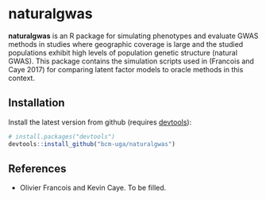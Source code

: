 # naturalgwas


**naturalgwas** is an R package for simulating phenotypes and evaluate GWAS methods in studies where geographic coverage is large and the studied populations exhibit high levels of population genetic structure (natural GWAS). This package contains the simulation scripts used in (Francois and Caye 2017) for comparing latent factor models to oracle methods in this context. 


## Installation

Install the latest version from github (requires [devtools](https://github.com/hadley/devtools)):
```R
# install.packages("devtools")
devtools::install_github("bcm-uga/naturalgwas")
```

## References

-  Olivier Francois and Kevin Caye. To be filled. 

